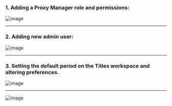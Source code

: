 <h3> 1. Adding a Proxy Manager role and permissions: </h3>
   
![image](https://github.com/OlegZas/SAP_Various/assets/115661636/cfb16987-01ca-4e1f-a401-12d6c786cbe6)

***
<h3> 2. Adding new admin user: </h3>

 ![image](https://github.com/OlegZas/SAP_Various/assets/115661636/048ec12f-c1c3-46bb-97dc-826013dff3a8)

***

<h3>3. Setting the default period on the Titles workspace and altering preferences.</h3>

![image](https://github.com/OlegZas/SAP_Various/assets/115661636/8dd60951-456e-41ce-a2b6-4e28179e4796)

---

![image](https://github.com/OlegZas/SAP_Various/assets/115661636/b0739829-b7e4-42b6-a49d-10d5905cd663)
